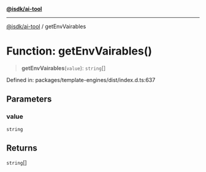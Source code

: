 [**@isdk/ai-tool**](../README.md)

***

[@isdk/ai-tool](../globals.md) / getEnvVairables

# Function: getEnvVairables()

> **getEnvVairables**(`value`): `string`[]

Defined in: packages/template-engines/dist/index.d.ts:637

## Parameters

### value

`string`

## Returns

`string`[]
